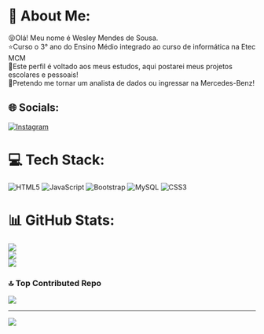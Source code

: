 # 🌵 About Me:
😝Olá! Meu nome é Wesley Mendes de Sousa.<br>⭐Curso o 3° ano do Ensino Médio integrado ao curso de informática na Etec MCM<br>🤖Este perfil é voltado aos meus estudos, aqui postarei meus projetos escolares e pessoais!<br>🤑Pretendo me tornar um analista de dados ou ingressar na Mercedes-Benz!


## 🌐 Socials:
[![Instagram](https://img.shields.io/badge/Instagram-%23E4405F.svg?logo=Instagram&logoColor=white)](https://instagram.com/https://www.instagram.com/wesmendesss/)
# 💻 Tech Stack:
![HTML5](https://img.shields.io/badge/html5-%23E34F26.svg?style=for-the-badge&logo=html5&logoColor=white) ![JavaScript](https://img.shields.io/badge/javascript-%23323330.svg?style=for-the-badge&logo=javascript&logoColor=%23F7DF1E) ![Bootstrap](https://img.shields.io/badge/bootstrap-%238511FA.svg?style=for-the-badge&logo=bootstrap&logoColor=white) ![MySQL](https://img.shields.io/badge/mysql-%2300000f.svg?style=for-the-badge&logo=mysql&logoColor=white) ![CSS3](https://img.shields.io/badge/css3-%231572B6.svg?style=for-the-badge&logo=css3&logoColor=white)
# 📊 GitHub Stats:
![](https://github-readme-stats.vercel.app/api?username=wes-mendes&theme=gotham&hide_border=false&include_all_commits=true&count_private=false)<br/>
![](https://github-readme-streak-stats.herokuapp.com/?user=wes-mendes&theme=gotham&hide_border=false)<br/>
![](https://github-readme-stats.vercel.app/api/top-langs/?username=wes-mendes&theme=gotham&hide_border=false&include_all_commits=true&count_private=false&layout=compact)
### 🔝 Top Contributed Repo
![](https://github-contributor-stats.vercel.app/api?username=wes-mendes&limit=5&theme=dark&combine_all_yearly_contributions=true)

---
[![](https://visitcount.itsvg.in/api?id=wes-mendes&icon=0&color=12)](https://visitcount.itsvg.in)
